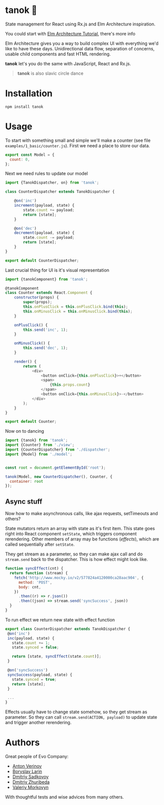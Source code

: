# tanok 💃
State management for React using Rx.js and Elm Architecture inspiration.

You could start with [Elm Architecture Tutorial](https://github.com/evancz/elm-architecture-tutorial/), there's more info

Elm Architecture gives you a way to build complex UI with everything we'd like
to have these days. Unidirectional data flow, separation of concerns,
usable child components and fast HTML rendering.

**tanok** let's you do the same with JavaScript, React and Rx.js.

> **tanok** is also slavic circle dance

# Installation

`npm install tanok`

# Usage

To start with something small and simple we'll make a counter (see file `examples/1_basic/counter.js`). First we need a place to store our data.


```js
export const Model = {
  count: 0,
};
```

Next we need rules to update our model

```js
import {TanokDispatcher, on} from 'tanok';

class CounterDispatcher extends TanokDispatcher {

    @on('inc')
    increment(payload, state) {
        state.count += payload;
        return [state];
    }

    @on('dec')
    decrement(payload, state) {
        state.count -= payload;
        return [state];
    }
}

export default CounterDispatcher;
```

Last crucial thing for UI is it's visual representation

```js
import {tanokComponent} from 'tanok';

@tanokComponent
class Counter extends React.Component {
    constructor(props) {
        super(props);
        this.onPlusClick = this.onPlusClick.bind(this);
        this.onMinusClick = this.onMinusClick.bind(this);
    }

    onPlusClick() {
        this.send('inc', 1);
    }

    onMinusClick() {
        this.send('dec', 1);
    }

    render() {
        return (
            <div>
                <button onClick={this.onPlusClick}>+</button>
                <span>
                    {this.props.count}
                </span>
                <button onClick={this.onMinusClick}>-</button>
            </div>
        );
    }
}

export default Counter;
```

Now on to dancing

```js
import {tanok} from 'tanok';
import {Counter} from './view';
import {CounterDispatcher} from './dispatcher';
import {Model} from './model';


const root = document.getElementById('root');

tanok(Model, new CounterDispatcher(), Counter, {
  container: root
});
```

## Async stuff

Now how to make asynchronous calls, like ajax requests, setTimeouts and others?

State mutators return an array with state as it's first item. This state goes
right into React component `setState`, which triggers component rerendering.
Other members of array may be functions (*effects*), which are called sequentially after `setState`.

They get stream as a parameter, so they can make ajax call and do `stream.send`
back to the dispatcher. This is how effect might look like.

```js
function syncEffect(cnt) {
  return function (stream) {
    fetch('http://www.mocky.io/v2/577824a4120000ca28aac904', {
      method: 'POST',
      body: cnt,
    })
      .then((r) => r.json())
      .then((json) => stream.send('syncSuccess', json))
  }
}
```

To run effect we return new state with effect function

 ```js
export class CounterDispatcher extends TanokDispatcher {
  @on('inc')
  inc(payload, state) {
    state.count += 1;
    state.synced = false;

    return [state, syncEffect(state.count)];
  }

  @on('syncSuccess')
  syncSuccess(payload, state) {
    state.synced = true;
    return [state];
  }

  ...
}
 ```

 Effects usually have to change state somehow, so they get stream as parameter. So they can call `stream.send(ACTION, payload)` to update state and trigger another rerendering.

# Authors

Great people of Evo Company:

* [Anton Verinov](http://github.com/zemlanin)
* [Boryslav Larin](http://github.com/brabadu)
* [Dmitriy Sadkovoy](http://github.com/sadkovoy)
* [Dmitriy Zhuribeda](https://github.com/DZhuribeda)
* [Valeriy Morkovyn](http://github.com/Lex0ne)

With thoughtful tests and wise advices from many others.
